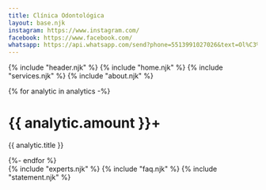```yaml
---
title: Clínica Odontológica
layout: base.njk
instagram: https://www.instagram.com/
facebook: https://www.facebook.com/
whatsapp: https://api.whatsapp.com/send?phone=5513991027026&text=Ol%C3%A1!
---
```


{% include "header.njk" %}
{% include "home.njk" %}
{% include "services.njk" %}
{% include "about.njk" %}
  <div class="c-count-card">
    {% for analytic in analytics -%}
    <div class="count-card">
      <h1>{{ analytic.amount }}+</h1>
      <p>{{ analytic.title }}</p>
    </div>
    {%- endfor %}
  </div>
{% include "experts.njk" %}
{% include "faq.njk" %}
{% include "statement.njk" %}